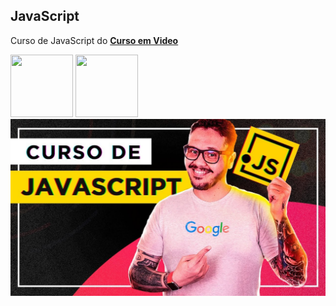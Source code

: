 
## JavaScript

 Curso de JavaScript do <a target="_blank" rel="external" href="https://www.cursoemvideo.com/"><strong>Curso em Video</strong></a>

<div>
    <img  width='100px' height='100px' src="https://cdn.jsdelivr.net/gh/devicons/devicon/icons/javascript/javascript-original.svg"/>
    <img width='100px'height='100px' src="https://cdn.jsdelivr.net/gh/devicons/devicon/icons/nodejs/nodejs-original.svg" />
</div>

<div>
<img alt="julio-java" src=https://github.com/juliobaccin/JavaScript/blob/main/maxresdefault.jpg
</div>
